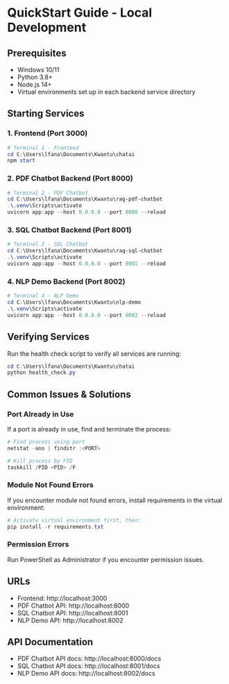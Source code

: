 # QuickStart Guide - Local Development

## Prerequisites
- Windows 10/11
- Python 3.8+
- Node.js 14+
- Virtual environments set up in each backend service directory

## Starting Services

### 1. Frontend (Port 3000)
```powershell
# Terminal 1 - Frontend
cd C:\Users\lfana\Documents\Kwantu\chatai
npm start
```

### 2. PDF Chatbot Backend (Port 8000)
```powershell
# Terminal 2 - PDF Chatbot
cd C:\Users\lfana\Documents\Kwantu\rag-pdf-chatbot
.\.venv\Scripts\activate
uvicorn app:app --host 0.0.0.0 --port 8000 --reload
```

### 3. SQL Chatbot Backend (Port 8001)
```powershell
# Terminal 3 - SQL Chatbot
cd C:\Users\lfana\Documents\Kwantu\rag-sql-chatbot
.\.venv\Scripts\activate
uvicorn app:app --host 0.0.0.0 --port 8001 --reload
```

### 4. NLP Demo Backend (Port 8002)
```powershell
# Terminal 4 - NLP Demo
cd C:\Users\lfana\Documents\Kwantu\nlp-demo
.\.venv\Scripts\activate
uvicorn app:app --host 0.0.0.0 --port 8002 --reload
```

## Verifying Services
Run the health check script to verify all services are running:
```powershell
cd C:\Users\lfana\Documents\Kwantu\chatai
python health_check.py
```

## Common Issues & Solutions

### Port Already in Use
If a port is already in use, find and terminate the process:
```powershell
# Find process using port
netstat -ano | findstr :<PORT>

# Kill process by PID
taskkill /PID <PID> /F
```

### Module Not Found Errors
If you encounter module not found errors, install requirements in the virtual environment:
```powershell
# Activate virtual environment first, then:
pip install -r requirements.txt
```

### Permission Errors
Run PowerShell as Administrator if you encounter permission issues.

## URLs
- Frontend: http://localhost:3000
- PDF Chatbot API: http://localhost:8000
- SQL Chatbot API: http://localhost:8001
- NLP Demo API: http://localhost:8002

## API Documentation
- PDF Chatbot API docs: http://localhost:8000/docs
- SQL Chatbot API docs: http://localhost:8001/docs
- NLP Demo API docs: http://localhost:8002/docs
